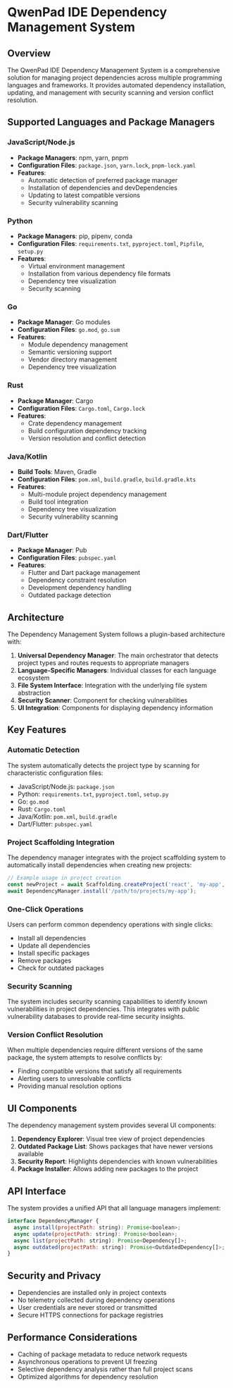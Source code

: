 # QwenPad IDE Dependency Management System

## Overview

The QwenPad IDE Dependency Management System is a comprehensive solution for managing project dependencies across multiple programming languages and frameworks. It provides automated dependency installation, updating, and management with security scanning and version conflict resolution.

## Supported Languages and Package Managers

### JavaScript/Node.js
- **Package Managers**: npm, yarn, pnpm
- **Configuration Files**: `package.json`, `yarn.lock`, `pnpm-lock.yaml`
- **Features**:
  - Automatic detection of preferred package manager
  - Installation of dependencies and devDependencies
  - Updating to latest compatible versions
  - Security vulnerability scanning

### Python
- **Package Managers**: pip, pipenv, conda
- **Configuration Files**: `requirements.txt`, `pyproject.toml`, `Pipfile`, `setup.py`
- **Features**:
  - Virtual environment management
  - Installation from various dependency file formats
  - Dependency tree visualization
  - Security scanning

### Go
- **Package Manager**: Go modules
- **Configuration Files**: `go.mod`, `go.sum`
- **Features**:
  - Module dependency management
  - Semantic versioning support
  - Vendor directory management
  - Dependency tree visualization

### Rust
- **Package Manager**: Cargo
- **Configuration Files**: `Cargo.toml`, `Cargo.lock`
- **Features**:
  - Crate dependency management
  - Build configuration dependency tracking
  - Version resolution and conflict detection

### Java/Kotlin
- **Build Tools**: Maven, Gradle
- **Configuration Files**: `pom.xml`, `build.gradle`, `build.gradle.kts`
- **Features**:
  - Multi-module project dependency management
  - Build tool integration
  - Dependency tree visualization
  - Security vulnerability scanning

### Dart/Flutter
- **Package Manager**: Pub
- **Configuration Files**: `pubspec.yaml`
- **Features**:
  - Flutter and Dart package management
  - Dependency constraint resolution
  - Development dependency handling
  - Outdated package detection

## Architecture

The Dependency Management System follows a plugin-based architecture with:

1. **Universal Dependency Manager**: The main orchestrator that detects project types and routes requests to appropriate managers
2. **Language-Specific Managers**: Individual classes for each language ecosystem
3. **File System Interface**: Integration with the underlying file system abstraction
4. **Security Scanner**: Component for checking vulnerabilities
5. **UI Integration**: Components for displaying dependency information

## Key Features

### Automatic Detection
The system automatically detects the project type by scanning for characteristic configuration files:
- JavaScript/Node.js: `package.json`
- Python: `requirements.txt`, `pyproject.toml`, `setup.py`
- Go: `go.mod`
- Rust: `Cargo.toml`
- Java/Kotlin: `pom.xml`, `build.gradle`
- Dart/Flutter: `pubspec.yaml`

### Project Scaffolding Integration
The dependency manager integrates with the project scaffolding system to automatically install dependencies when creating new projects:
```javascript
// Example usage in project creation
const newProject = await Scaffolding.createProject('react', 'my-app', '/path/to/projects');
await DependencyManager.install('/path/to/projects/my-app');
```

### One-Click Operations
Users can perform common dependency operations with single clicks:
- Install all dependencies
- Update all dependencies
- Install specific packages
- Remove packages
- Check for outdated packages

### Security Scanning
The system includes security scanning capabilities to identify known vulnerabilities in project dependencies. This integrates with public vulnerability databases to provide real-time security insights.

### Version Conflict Resolution
When multiple dependencies require different versions of the same package, the system attempts to resolve conflicts by:
- Finding compatible versions that satisfy all requirements
- Alerting users to unresolvable conflicts
- Providing manual resolution options

## UI Components

The dependency management system provides several UI components:

1. **Dependency Explorer**: Visual tree view of project dependencies
2. **Outdated Package List**: Shows packages that have newer versions available
3. **Security Report**: Highlights dependencies with known vulnerabilities
4. **Package Installer**: Allows adding new packages to the project

## API Interface

The system provides a unified API that all language managers implement:

```javascript
interface DependencyManager {
  async install(projectPath: string): Promise<boolean>;
  async update(projectPath: string): Promise<boolean>;
  async list(projectPath: string): Promise<Dependency[]>;
  async outdated(projectPath: string): Promise<OutdatedDependency[]>;
}
```

## Security and Privacy

- Dependencies are installed only in project contexts
- No telemetry collected during dependency operations
- User credentials are never stored or transmitted
- Secure HTTPS connections for package registries

## Performance Considerations

- Caching of package metadata to reduce network requests
- Asynchronous operations to prevent UI freezing
- Selective dependency analysis rather than full project scans
- Optimized algorithms for dependency resolution